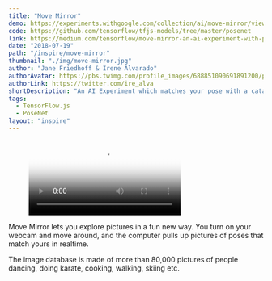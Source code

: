 ```yaml
---
title: "Move Mirror"
demo: https://experiments.withgoogle.com/collection/ai/move-mirror/view
code: https://github.com/tensorflow/tfjs-models/tree/master/posenet
link: https://medium.com/tensorflow/move-mirror-an-ai-experiment-with-pose-estimation-in-the-browser-using-tensorflow-js-2f7b769f9b23
date: "2018-07-19"
path: "/inspire/move-mirror"
thumbnail: "./img/move-mirror.jpg"
author: "Jane Friedhoff & Irene Alvarado"
authorAvatar: https://pbs.twimg.com/profile_images/688851090691891200/pYSFP5sz_400x400.jpg
authorLink: https://twitter.com/ire_alva
shortDescription: "An AI Experiment which matches your pose with a catalogue of 80,000 photos while you move"
tags:
  - TensorFlow.js
  - PoseNet
layout: "inspire"
---
```


<figure class="video_container">
  <video controls="true" autoplay loop allowfullscreen="true" poster="./img/move-mirror.jpg">
    <source src="https://www.youtube.com/watch?v=JvzkFJW6LIU" type="video/mp4">
  </video>
</figure>

Move Mirror lets you explore pictures in a fun new way. You turn on your
webcam and move around, and the computer pulls up pictures of poses that
match yours in realtime.

The image database is made of more than 80,000 pictures of people dancing,
doing karate, cooking, walking, skiing etc.